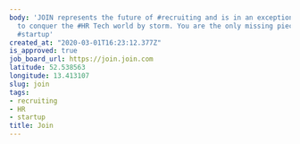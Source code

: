 ```yaml
---
body: 'JOIN represents the future of #recruiting and is in an exceptional position
  to conquer the #HR Tech world by storm. You are the only missing piece in the puzzle!
  #startup'
created_at: "2020-03-01T16:23:12.377Z"
is_approved: true
job_board_url: https://join.join.com
latitude: 52.538563
longitude: 13.413107
slug: join
tags:
- recruiting
- HR
- startup
title: Join
---
```

